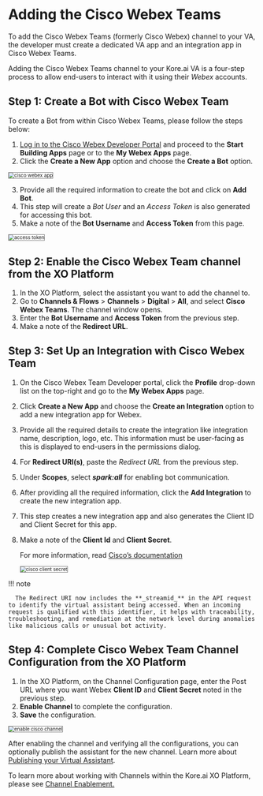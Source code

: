 # Adding the Cisco Webex Teams

To add the Cisco Webex Teams (formerly Cisco Webex) channel to your VA, the developer must create a dedicated VA app and an integration app in Cisco Webex Teams.

Adding the Cisco Webex Teams channel to your Kore.ai VA is a four-step process to allow end-users to interact with it using their _Webex_ accounts.


## Step 1: Create a Bot with Cisco Webex Team

To create a Bot from within Cisco Webex Teams, please follow the steps below:



1. [Log in to the Cisco Webex Developer Portal](https://developer.webex.com/) and proceed to the **Start Building Apps** page or to the **My Webex Apps** page.
2. Click the **Create a New App** option and choose the **Create a Bot** option.
<img src="../images/cisco.png" alt="cisco webex app" title="cisco webex app" style="border: 1px solid gray; zoom:70%;">

3. Provide all the required information to create the bot and click on **Add Bot**.
4. This step will create a _Bot User_ and an _Access Token_ is also generated for accessing this bot.
5. Make a note of the **Bot Username** and **Access Token** from this page.
<img src="../images/cisco1.png" alt="access token" title="access token" style="border: 1px solid gray; zoom:70%;">

## Step 2: Enable the Cisco Webex Team channel from the XO Platform


1. In the XO Platform, select the assistant you want to add the channel to.
2. Go to **Channels & Flows** > **Channels** > **Digital** > **All**, and select **Cisco Webex Teams**. The channel window opens.
3. Enter the **Bot Username** and **Access Token** from the previous step.
4. Make a note of the **Redirect URL**.

## Step 3: Set Up an Integration with Cisco Webex Team


1. On the Cisco Webex Team Developer portal, click the **Profile** drop-down list on the top-right and go to the **My Webex Apps** page.
2. Click **Create a New App** and choose the **Create an Integration** option to add a new integration app for Webex.
3. Provide all the required details to create the integration like integration name, description, logo, etc. This information must be user-facing as this is displayed to end-users in the permissions dialog.
4. For **Redirect URI(s)**, paste the _Redirect URL_ from the previous step.
5. Under **Scopes**, select **_spark:all_** for enabling bot communication.
6. After providing all the required information, click the **Add Integration** to create the new integration app.
7. This step creates a new integration app and also generates the Client ID and Client Secret for this app.
8. Make a note of the **Client Id** and **Client Secret**.

      For more information, read [Cisco’s documentation](https://developer.webex.com/docs/integrations)

      <img src="../images/cisco2.png" alt="cisco client secret" title="cisco client secret" style="border: 1px solid gray; zoom:70%;">

!!! note

      The Redirect URI now includes the **_streamid_** in the API request to identify the virtual assistant being accessed. When an incoming request is qualified with this identifier, it helps with traceability, troubleshooting, and remediation at the network level during anomalies like malicious calls or unusual bot activity.


## Step 4: Complete Cisco Webex Team Channel Configuration from the XO Platform

1. In the XO Platform, on the Channel Configuration page, enter the Post URL where you want Webex **Client ID** and **Client Secret** noted in the previous step.
2. **Enable Channel** to complete the configuration.
3. **Save** the configuration.
<img src="../images/cisco3.png" alt="enable cisco channel" title="enable cisco channel" style="border: 1px solid gray; zoom:70%;">

After enabling the channel and verifying all the configurations, you can optionally publish the assistant for the new channel. Learn more about[ Publishing your Virtual Assistant](../deploy/publishing-bot.md).

To learn more about working with Channels within the Kore.ai XO Platform, please see [Channel Enablement.](../channels/adding-channels-to-your-bot.md)
